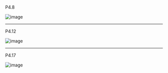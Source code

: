 P4.8

![image](https://github.com/JaeGyeongByeon/basic/assets/144103220/a3b79b29-223c-45a4-9018-774499e2379e)


---

P4.12

![image](https://github.com/JaeGyeongByeon/basic/assets/144103220/a79b2606-e835-490b-bcd9-bfe71603a29b)

---

P4.17

![image](https://github.com/JaeGyeongByeon/basic/assets/144103220/7b1c9746-68e3-4386-9a7d-6082ca879e8a)
